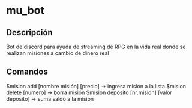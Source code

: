 # mu_bot
## Descripción
Bot de discord para ayuda de streaming de RPG en la vida real donde se realizan misiones a cambio de dinero real

## Comandos
$mision add [nombre misión] [precio] -> ingresa misión a la lista
$mision delete [numero] -> borra misión
$mision deposito [nr.mision] [valor deposito] -> suma saldo a la misión
